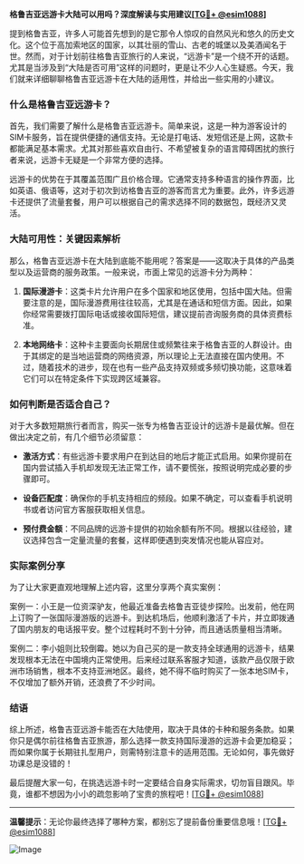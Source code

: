 **格鲁吉亚远游卡大陆可以用吗？深度解读与实用建议[[TG💪+ @esim1088](https://t.me/s/esim1088)]**

提到格鲁吉亚，许多人可能首先想到的是它那令人惊叹的自然风光和悠久的历史文化。这个位于高加索地区的国家，以其壮丽的雪山、古老的城堡以及美酒闻名于世。然而，对于计划前往格鲁吉亚旅行的人来说，“远游卡”是一个绕不开的话题。尤其是当涉及到“大陆是否可用”这样的问题时，更是让不少人心生疑惑。今天，我们就来详细聊聊格鲁吉亚远游卡在大陆的适用性，并给出一些实用的小建议。

### 什么是格鲁吉亚远游卡？

首先，我们需要了解什么是格鲁吉亚远游卡。简单来说，这是一种为游客设计的SIM卡服务，旨在提供便捷的通信支持。无论是打电话、发短信还是上网，这款卡都能满足基本需求。尤其对那些喜欢自由行、不希望被复杂的语言障碍困扰的旅行者来说，远游卡无疑是一个非常方便的选择。

远游卡的优势在于其覆盖范围广且价格合理。它通常支持多种语言的操作界面，比如英语、俄语等，这对于初次到访格鲁吉亚的游客而言尤为重要。此外，许多远游卡还提供了流量套餐，用户可以根据自己的需求选择不同的数据包，既经济又灵活。

### 大陆可用性：关键因素解析

那么，格鲁吉亚远游卡在大陆到底能不能用呢？答案是——这取决于具体的产品类型以及运营商的服务政策。一般来说，市面上常见的远游卡分为两种：

1. **国际漫游卡**：这类卡片允许用户在多个国家和地区使用，包括中国大陆。但需要注意的是，国际漫游费用往往较高，尤其是在通话和短信方面。因此，如果你经常需要拨打国际电话或接收国际短信，建议提前咨询服务商的具体资费标准。

2. **本地网络卡**：这种卡主要面向长期居住或频繁往来于格鲁吉亚的人群设计。由于其绑定的是当地运营商的网络资源，所以理论上无法直接在国内使用。不过，随着技术的进步，现在也有一些产品支持双频或多频切换功能，这意味着它们可以在特定条件下实现跨区域兼容。

### 如何判断是否适合自己？

对于大多数短期旅行者而言，购买一张专为格鲁吉亚设计的远游卡是最优解。但在做出决定之前，有几个细节必须留意：

- **激活方式**：有些远游卡要求用户在到达目的地后才能正式启用。如果你提前在国内尝试插入手机却发现无法正常工作，请不要慌张，按照说明完成必要的步骤即可。
  
- **设备匹配度**：确保你的手机支持相应的频段。如果不确定，可以查看手机说明书或者访问官方客服获取相关信息。

- **预付费金额**：不同品牌的远游卡提供的初始余额有所不同。根据以往经验，建议选择包含一定量流量的套餐，这样即便遇到突发情况也能从容应对。

### 实际案例分享

为了让大家更直观地理解上述内容，这里分享两个真实案例：

案例一：小王是一位资深驴友，他最近准备去格鲁吉亚徒步探险。出发前，他在网上订购了一张国际漫游版的远游卡。到达机场后，他顺利激活了卡片，并立即拨通了国内朋友的电话报平安。整个过程耗时不到十分钟，而且通话质量相当清晰。

案例二：李小姐则比较倒霉。她以为自己买的是一款支持全球通用的远游卡，结果发现根本无法在中国境内正常使用。后来经过联系客服才知道，该款产品仅限于欧洲市场销售，根本不支持亚洲地区。最终，她不得不临时购买了一张本地SIM卡，不仅增加了额外开销，还浪费了不少时间。

### 结语

综上所述，格鲁吉亚远游卡能否在大陆使用，取决于具体的卡种和服务条款。如果你只是偶尔前往格鲁吉亚旅游，那么选择一款支持国际漫游的远游卡会更加稳妥；而如果你属于长期驻扎型用户，则需特别注意卡的适用范围。无论如何，事先做好功课总是没错的！

最后提醒大家一句，在挑选远游卡时一定要结合自身实际需求，切勿盲目跟风。毕竟，谁都不想因为小小的疏忽影响了宝贵的旅程吧！[[TG💪+ @esim1088](https://t.me/s/esim1088)] 

---

**温馨提示**：无论你最终选择了哪种方案，都别忘了提前备份重要信息哦！[[TG💪+ @esim1088](https://t.me/s/esim1088)]  

![Image](https://i.postimg.cc/4NQfJmqS/Snipaste-2025-05-13-00-14-12.png)